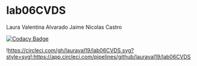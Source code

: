 # lab06CVDS

Laura Valentina Alvarado
Jaime Nicolas Castro

[![Codacy Badge](https://app.codacy.com/project/badge/Grade/646328dd84cd4e32b9554e0f935dd7f6)](https://www.codacy.com/gh/lauraval19/lab06CVDS/dashboard?utm_source=github.com&amp;utm_medium=referral&amp;utm_content=lauraval19/lab06CVDS&amp;utm_campaign=Badge_Grade)

!https://circleci.com/gh/lauraval19/lab06CVDS.svg?style=svg!:https://app.circleci.com/pipelines/github/lauraval19/lab06CVDS
